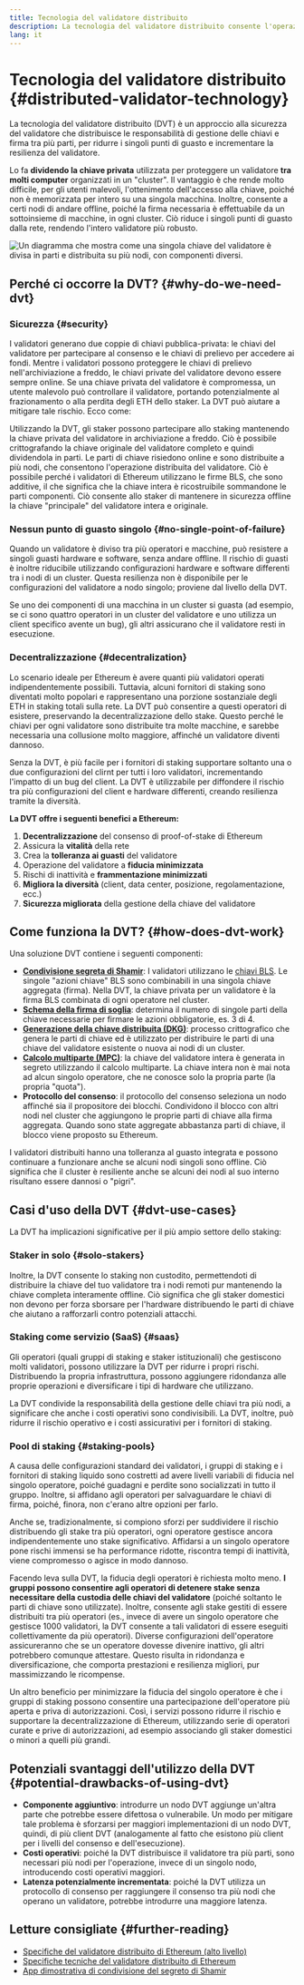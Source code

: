 ```yaml
---
title: Tecnologia del validatore distribuito
description: La tecnologia del validatore distribuito consente l'operazione distribuita di un validatore di Ethereum da più parti.
lang: it
---
```


# Tecnologia del validatore distribuito {#distributed-validator-technology}

La tecnologia del validatore distribuito (DVT) è un approccio alla sicurezza del validatore che distribuisce le responsabilità di gestione delle chiavi e firma tra più parti, per ridurre i singoli punti di guasto e incrementare la resilienza del validatore.

Lo fa **dividendo la chiave privata** utilizzata per proteggere un validatore **tra molti computer** organizzati in un "cluster". Il vantaggio è che rende molto difficile, per gli utenti malevoli, l'ottenimento dell'accesso alla chiave, poiché non è memorizzata per intero su una singola macchina. Inoltre, consente a certi nodi di andare offline, poiché la firma necessaria è effettuabile da un sottoinsieme di macchine, in ogni cluster. Ciò riduce i singoli punti di guasto dalla rete, rendendo l'intero validatore più robusto.

![Un diagramma che mostra come una singola chiave del validatore è divisa in parti e distribuita su più nodi, con componenti diversi.](./dvt-cluster.png)

## Perché ci occorre la DVT? {#why-do-we-need-dvt}

### Sicurezza {#security}

I validatori generano due coppie di chiavi pubblica-privata: le chiavi del validatore per partecipare al consenso e le chiavi di prelievo per accedere ai fondi. Mentre i validatori possono proteggere le chiavi di prelievo nell'archiviazione a freddo, le chiavi private del validatore devono essere sempre online. Se una chiave privata del validatore è compromessa, un utente malevolo può controllare il validatore, portando potenzialmente al frazionamento o alla perdita degli ETH dello staker. La DVT può aiutare a mitigare tale rischio. Ecco come:

Utilizzando la DVT, gli staker possono partecipare allo staking mantenendo la chiave privata del validatore in archiviazione a freddo. Ciò è possibile crittografando la chiave originale del validatore completo e quindi dividendola in parti. Le parti di chiave risiedono online e sono distribuite a più nodi, che consentono l'operazione distribuita del validatore. Ciò è possibile perché i validatori di Ethereum utilizzano le firme BLS, che sono additive, il che significa che la chiave intera è ricostruibile sommandone le parti componenti. Ciò consente allo staker di mantenere in sicurezza offline la chiave "principale" del validatore intera e originale.

### Nessun punto di guasto singolo {#no-single-point-of-failure}

Quando un validatore è diviso tra più operatori e macchine, può resistere a singoli guasti hardware e software, senza andare offline. Il rischio di guasti è inoltre riducibile utilizzando configurazioni hardware e software differenti tra i nodi di un cluster. Questa resilienza non è disponibile per le configurazioni del validatore a nodo singolo; proviene dal livello della DVT.

Se uno dei componenti di una macchina in un cluster si guasta (ad esempio, se ci sono quattro operatori in un cluster del validatore e uno utilizza un client specifico avente un bug), gli altri assicurano che il validatore resti in esecuzione.

### Decentralizzazione {#decentralization}

Lo scenario ideale per Ethereum è avere quanti più validatori operati indipendentemente possibili. Tuttavia, alcuni fornitori di staking sono diventati molto popolari e rappresentano una porzione sostanziale degli ETH in staking totali sulla rete. La DVT può consentire a questi operatori di esistere, preservando la decentralizzazione dello stake. Questo perché le chiavi per ogni validatore sono distribuite tra molte macchine, e sarebbe necessaria una collusione molto maggiore, affinché un validatore diventi dannoso.

Senza la DVT, è più facile per i fornitori di staking supportare soltanto una o due configurazioni del clirnt per tutti i loro validatori, incrementando l'impatto di un bug del client. La DVT è utilizzabile per diffondere il rischio tra più configurazioni del client e hardware differenti, creando resilienza tramite la diversità.

**La DVT offre i seguenti benefici a Ethereum:**

1. **Decentralizzazione** del consenso di proof-of-stake di Ethereum
2. Assicura la **vitalità** della rete
3. Crea la **tolleranza ai guasti** del validatore
4. Operazione del validatore a **fiducia minimizzata**
5. Rischi di inattività e **frammentazione minimizzati**
6. **Migliora la diversità** (client, data center, posizione, regolamentazione, ecc.)
7. **Sicurezza migliorata** della gestione della chiave del validatore

## Come funziona la DVT? {#how-does-dvt-work}

Una soluzione DVT contiene i seguenti componenti:

- **[Condivisione segreta di Shamir](https://medium.com/@keylesstech/a-beginners-guide-to-shamir-s-secret-sharing-e864efbf3648)**: I validatori utilizzano le [chiavi BLS](https://en.wikipedia.org/wiki/BLS_digital_signature). Le singole "azioni chiave" BLS sono combinabili in una singola chiave aggregata (firma). Nella DVT, la chiave privata per un validatore è la firma BLS combinata di ogni operatore nel cluster.
- **[Schema della firma di soglia](https://medium.com/nethermind-eth/threshold-signature-schemes-36f40bc42aca)**: determina il numero di singole parti della chiave necessarie per firmare le azioni obbligatorie, es. 3 di 4.
- **[Generazione della chiave distribuita (DKG)](https://medium.com/toruslabs/what-distributed-key-generation-is-866adc79620)**: processo crittografico che genera le parti di chiave ed è utilizzato per distribuire le parti di una chiave del validatore esistente o nuova ai nodi di un cluster.
- **[Calcolo multiparte (MPC)](https://messari.io/report/applying-multiparty-computation-to-the-world-of-blockchains)**: la chiave del validatore intera è generata in segreto utilizzando il calcolo multiparte. La chiave intera non è mai nota ad alcun singolo operatore, che ne conosce solo la propria parte (la propria "quota").
- **Protocollo del consenso**: il protocollo del consenso seleziona un nodo affinché sia il propositore dei blocchi. Condividono il blocco con altri nodi nel cluster che aggiungono le proprie parti di chiave alla firma aggregata. Quando sono state aggregate abbastanza parti di chiave, il blocco viene proposto su Ethereum.

I validatori distribuiti hanno una tolleranza al guasto integrata e possono continuare a funzionare anche se alcuni nodi singoli sono offline. Ciò significa che il cluster è resiliente anche se alcuni dei nodi al suo interno risultano essere dannosi o "pigri".

## Casi d'uso della DVT {#dvt-use-cases}

La DVT ha implicazioni significative per il più ampio settore dello staking:

### Staker in solo {#solo-stakers}

Inoltre, la DVT consente lo staking non custodito, permettendoti di distribuire la chiave del tuo validatore tra i nodi remoti pur mantenendo la chiave completa interamente offline. Ciò significa che gli staker domestici non devono per forza sborsare per l'hardware distribuendo le parti di chiave che aiutano a rafforzarli contro potenziali attacchi.

### Staking come servizio (SaaS) {#saas}

Gli operatori (quali gruppi di staking e staker istituzionali) che gestiscono molti validatori, possono utilizzare la DVT per ridurre i propri rischi. Distribuendo la propria infrastruttura, possono aggiungere ridondanza alle proprie operazioni e diversificare i tipi di hardware che utilizzano.

La DVT condivide la responsabilità della gestione delle chiavi tra più nodi, a significare che anche i costi operativi sono condivisibili. La DVT, inoltre, può ridurre il rischio operativo e i costi assicurativi per i fornitori di staking.

### Pool di staking {#staking-pools}

A causa delle configurazioni standard dei validatori, i gruppi di staking e i fornitori di staking liquido sono costretti ad avere livelli variabili di fiducia nel singolo operatore, poiché guadagni e perdite sono socializzati in tutto il gruppo. Inoltre, si affidano agli operatori per salvaguardare le chiavi di firma, poiché, finora, non c'erano altre opzioni per farlo.

Anche se, tradizionalmente, si compiono sforzi per suddividere il rischio distribuendo gli stake tra più operatori, ogni operatore gestisce ancora indipendentemente uno stake significativo. Affidarsi a un singolo operatore pone rischi immensi se ha performance ridotte, riscontra tempi di inattività, viene compromesso o agisce in modo dannoso.

Facendo leva sulla DVT, la fiducia degli operatori è richiesta molto meno. **I gruppi possono consentire agli operatori di detenere stake senza necessitare della custodia delle chiavi del validatore** (poiché soltanto le parti di chiave sono utilizzate). Inoltre, consente agli stake gestiti di essere distribuiti tra più operatori (es., invece di avere un singolo operatore che gestisce 1000 validatori, la DVT consente a tali validatori di essere eseguiti collettivamente da più operatori). Diverse configurazioni dell'operatore assicureranno che se un operatore dovesse divenire inattivo, gli altri potrebbero comunque attestare. Questo risulta in ridondanza e diversificazione, che comporta prestazioni e resilienza migliori, pur massimizzando le ricompense.

Un altro beneficio per minimizzare la fiducia del singolo operatore è che i gruppi di staking possono consentire una partecipazione dell'operatore più aperta e priva di autorizzazioni. Così, i servizi possono ridurre il rischio e supportare la decentralizzazione di Ethereum, utilizzando serie di operatori curate e prive di autorizzazioni, ad esempio associando gli staker domestici o minori a quelli più grandi.

## Potenziali svantaggi dell'utilizzo della DVT {#potential-drawbacks-of-using-dvt}

- **Componente aggiuntivo**: introdurre un nodo DVT aggiunge un'altra parte che potrebbe essere difettosa o vulnerabile. Un modo per mitigare tale problema è sforzarsi per maggiori implementazioni di un nodo DVT, quindi, di più client DVT (analogamente al fatto che esistono più client per i livelli del consenso e dell'esecuzione).
- **Costi operativi**: poiché la DVT distribuisce il validatore tra più parti, sono necessari più nodi per l'operazione, invece di un singolo nodo, introducendo costi operativi maggiori.
- **Latenza potenzialmente incrementata**: poiché la DVT utilizza un protocollo di consenso per raggiungere il consenso tra più nodi che operano un validatore, potrebbe introdurre una maggiore latenza.

## Letture consigliate {#further-reading}

- [Specifiche del validatore distribuito di Ethereum (alto livello)](https://github.com/ethereum/distributed-validator-specs)
- [Specifiche tecniche del validatore distribuito di Ethereum](https://github.com/ethereum/distributed-validator-specs/tree/dev/src/dvspec)
- [App dimostrativa di condivisione del segreto di Shamir](https://iancoleman.io/shamir/)
